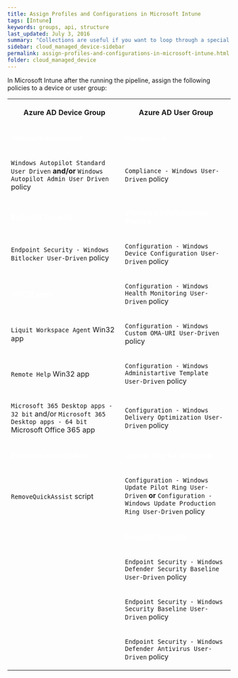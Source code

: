 ```yaml
---
title: Assign Profiles and Configurations in Microsoft Intune
tags: [Intune]
keywords: groups, api, structure
last_updated: July 3, 2016
summary: "Collections are useful if you want to loop through a special folder of pages that you make available in a content API. You could also use collections if you have a set of articles that you want to treat differently from the other content, with a different layout or format."
sidebar: cloud_managed_device-sidebar
permalink: assign-profiles-and-configurations-in-microsoft-intune.html
folder: cloud_managed_device
---
```


In Microsoft Intune after the running the pipeline, assign the following policies to a device or user group:

<table data-layout="default" data-local-id="7b28ce29-b95d-4fbb-aa42-7c24a813b108" class="confluenceTable"><colgroup><col style="width: 340.0px;"><col style="width: 340.0px;"></colgroup><tbody><tr><th class="confluenceTh"><p><strong>Azure AD Device Group</strong></p></th><th class="confluenceTh"><p><strong>Azure AD User Group</strong></p></th></tr><tr><td data-highlight-colour="#4c9aff" class="confluenceTd"><p><span style="color: rgb(255,255,255);"><strong>Windows Enrollment</strong></span></p></td><td data-highlight-colour="#4c9aff" class="confluenceTd"><p><span style="color: rgb(255,255,255);"><strong>Compliance</strong></span></p></td></tr><tr><td class="confluenceTd"><p><code>Windows Autopilot Standard User Driven</code> <strong>and/or </strong><code>Windows Autopilot Admin User Driven</code> policy</p></td><td class="confluenceTd"><p><code>Compliance - Windows User-Driven</code> policy</p></td></tr><tr><td data-highlight-colour="#4c9aff" class="confluenceTd"><p><span style="color: rgb(255,255,255);"><strong>Endpoint Security</strong></span></p></td><td data-highlight-colour="#4c9aff" class="confluenceTd"><p><span style="color: rgb(255,255,255);"><strong>Windows Configuration Profiles</strong></span></p></td></tr><tr><td class="confluenceTd"><p><code>Endpoint Security - Windows Bitlocker User-Driven</code> policy</p></td><td class="confluenceTd"><p><code>Configuration - Windows Device Configuration User-Driven</code> policy</p></td></tr><tr><td data-highlight-colour="#4c9aff" class="confluenceTd"><p><span style="color: rgb(255,255,255);"><strong>Win32 apps</strong></span></p></td><td class="confluenceTd"><p><code>Configuration - Windows Health Monitoring User-Driven</code> policy</p></td></tr><tr><td class="confluenceTd"><p><code>Liquit Workspace Agent</code> Win32 app</p></td><td class="confluenceTd"><p><code>Configuration - Windows Custom OMA-URI User-Driven</code> policy</p></td></tr><tr><td class="confluenceTd"><p><code>Remote Help</code> Win32 app</p></td><td class="confluenceTd"><p><code>Configuration - Windows Administartive Template User-Driven</code> policy</p></td></tr><tr><td class="confluenceTd"><p><code>Microsoft 365 Desktop apps - 32 bit</code> and/or <code>Microsoft 365 Desktop apps - 64 bit</code> Microsoft Office 365 app</p></td><td class="confluenceTd"><p><code>Configuration - Windows Delivery Optimization User-Driven</code> policy</p></td></tr><tr><td data-highlight-colour="#4c9aff" class="confluenceTd"><p><span style="color: rgb(255,255,255);"><strong>Proactive remediation</strong></span></p></td><td data-highlight-colour="#4c9aff" class="confluenceTd"><p><span style="color: rgb(255,255,255);"><strong>Update ring for Windows</strong></span></p></td></tr><tr><td class="confluenceTd"><p><code>RemoveQuickAssist</code> script</p></td><td class="confluenceTd"><p><code>Configuration - Windows Update Pilot Ring User-Driven</code> <strong>or </strong><code>Configuration - Windows Update Production Ring User-Driven</code> policy</p></td></tr><tr><td data-highlight-colour="#ffffff" class="confluenceTd"><p></p></td><td data-highlight-colour="#4c9aff" class="confluenceTd"><p><span style="color: rgb(255,255,255);"><strong>Endpoint Security</strong></span></p></td></tr><tr><td class="confluenceTd"><p></p></td><td class="confluenceTd"><p><code>Endpoint Security - Windows Defender Security Baseline User-Driven</code> policy</p></td></tr><tr><td class="confluenceTd"><p></p></td><td class="confluenceTd"><p><code>Endpoint Security - Windows Security Baseline User-Driven</code> policy</p></td></tr><tr><td class="confluenceTd"><p></p></td><td class="confluenceTd"><p><code>Endpoint Security - Windows Defender Antivirus User-Driven</code> policy</p></td></tr></tbody></table>